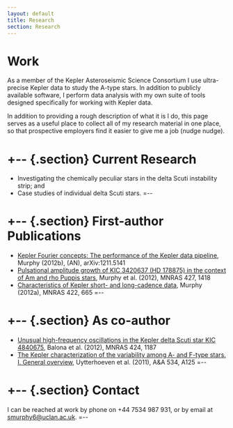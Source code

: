 ```yaml
---
layout: default
title: Research
section: Research
---
```


Work
========

As a member of the Kepler Asteroseismic Science Consortium I use ultra-precise Kepler data to study the A-type stars. In addition to publicly available software, I perform data analysis with my own suite of tools designed specifically for working with Kepler data.

In addition to providing a rough description of what it is I do, this page serves as a useful place to collect all of my research material in one place, so that prospective employers find it easier to give me a job (nudge nudge).

+-- {.section}
Current Research
====
* Investigating the chemically peculiar stars in the delta Scuti instability strip; and
* Case studies of individual delta Scuti stars.
=--

+-- {.section}
First-author Publications
==========
* [Kepler Fourier concepts: The performance of the Kepler data pipeline](/images/kepler_fourier_concepts.pdf), Murphy (2012b), (AN), 	arXiv:1211.5141 
* [Pulsational amplitude growth of KIC 3420637 (HD 178875) in the context of Am and rho Puppis stars](/images/kic3429637_v5.pdf), Murphy et al. (2012), MNRAS 427, 1418
* [Characteristics of Kepler short- and long-cadence data](/images/characteristics.pdf), Murphy (2012a), MNRAS 422, 665
=--

+-- {.section}
As co-author
==========
* [Unusual high-frequency oscillations in the Kepler delta Scuti star KIC 4840675](/images/Balona_et_al_2012.pdf), Balona et al. (2012), MNRAS 424, 1187
* [The Kepler characterization of the variability among A- and F-type stars. I. General overview](/images/Uytterhoeven_et_al_2011.pdf), Uytterhoeven et al. (2011), A&A 534, A125
=--

+-- {.section}
Contact
=======
I can be reached at work by phone on +44 7534 987 931, or by email at [smurphy6@uclan.ac.uk](mailto:smurphy6@uclan.ac.uk).
=--

